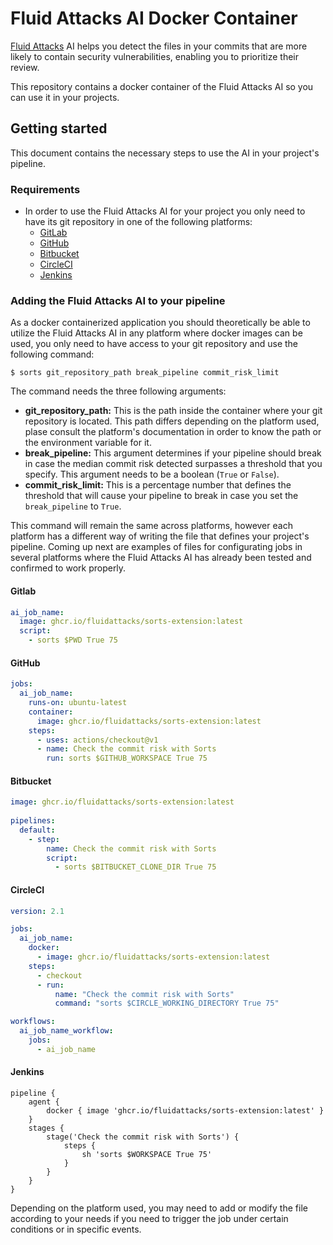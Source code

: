 # Fluid Attacks AI Docker Container

[Fluid Attacks](https://fluidattacks.com) AI
helps you detect the files in your commits
that are more likely to contain security vulnerabilities,
enabling you to prioritize their review.

This repository contains a docker container
of the Fluid Attacks AI so you can use it in your projects.

## Getting started

This document contains the necessary steps
to use the AI in your project's pipeline.

### Requirements

- In order to use the Fluid Attacks AI for your project
  you only need to have its git repository
  in one of the following platforms:
  - [GitLab](https://gitlab.com/)
  - [GitHub](https://github.com/)
  - [Bitbucket](https://bitbucket.org/)
  - [CircleCI](https://circleci.com/)
  - [Jenkins](https://www.jenkins.io/)

### Adding the Fluid Attacks AI to your pipeline

As a docker containerized application
you should theoretically be able
to utilize the Fluid Attacks AI
in any platform where docker images
can be used,
you only need to have access
to your git repository
and use the following command:

`$ sorts git_repository_path break_pipeline commit_risk_limit`

The command needs the three following arguments:

- **git_repository_path:**
  This is the path inside the container
  where your git repository is located.
  This path differs depending on the platform used,
  plase consult the platform's documentation
  in order to know the path
  or the environment variable for it.
- **break_pipeline:**
  This argument determines
  if your pipeline should break
  in case the median commit risk detected
  surpasses a threshold that you specify.
  This argument needs to be a boolean (`True` or `False`).
- **commit_risk_limit:**
  This is a percentage number
  that defines the threshold
  that will cause your pipeline to break
  in case you set the `break_pipeline` to `True`.

This command will remain the same across platforms,
however each platform has a different way of writing
the file that defines your project's pipeline.
Coming up next are examples of files
for configurating jobs in several platforms
where the Fluid Attacks AI
has already been tested
and confirmed to work properly.

#### Gitlab

```yaml
ai_job_name:
  image: ghcr.io/fluidattacks/sorts-extension:latest
  script:
    - sorts $PWD True 75
```

#### GitHub

```yaml
jobs:
  ai_job_name:
    runs-on: ubuntu-latest
    container:
      image: ghcr.io/fluidattacks/sorts-extension:latest
    steps:
      - uses: actions/checkout@v1
      - name: Check the commit risk with Sorts
        run: sorts $GITHUB_WORKSPACE True 75
```

#### Bitbucket

```yaml
image: ghcr.io/fluidattacks/sorts-extension:latest
   
pipelines:
  default:
    - step:
        name: Check the commit risk with Sorts
        script:
          - sorts $BITBUCKET_CLONE_DIR True 75
```

#### CircleCI

```yaml
version: 2.1

jobs:
  ai_job_name:
    docker:
      - image: ghcr.io/fluidattacks/sorts-extension:latest
    steps:
      - checkout
      - run:
          name: "Check the commit risk with Sorts"
          command: "sorts $CIRCLE_WORKING_DIRECTORY True 75"

workflows:
  ai_job_name_workflow:
    jobs:
      - ai_job_name
```

#### Jenkins

```
pipeline {
    agent {
        docker { image 'ghcr.io/fluidattacks/sorts-extension:latest' }
    }
    stages {
        stage('Check the commit risk with Sorts') {
            steps {
                sh 'sorts $WORKSPACE True 75'
            }
        }
    }
}
```

Depending on the platform used,
you may need to add or modify the file
according to your needs
if you need to trigger the job
under certain conditions
or in specific events.
